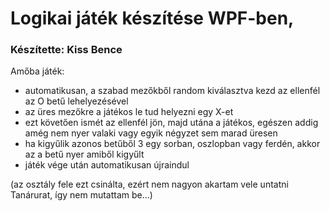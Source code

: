 # Logikai játék készítése WPF-ben,
### Készítette: Kiss Bence

Amőba játék:
 - automatikusan, a szabad mezőkből random kiválasztva kezd az ellenfél az O betű lehelyezésével
 - az üres mezőkre a játékos le tud helyezni egy X-et
 - ezt követően ismét az ellenfél jön, majd utána a játékos, egészen addig amég nem nyer valaki vagy egyik négyzet sem marad üresen
 - ha kigyűlik azonos betűből 3 egy sorban, oszlopban vagy ferdén, akkor az a betű nyer amiből kigyűlt
 - játék vége után automatikusan újraindul


(az osztály fele ezt csinálta, ezért nem nagyon akartam vele untatni Tanárurat, így nem mutattam be...)
